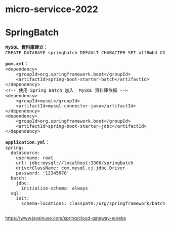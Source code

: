 # micro-servicce-2022

# SpringBatch
<pre>
<b>MySQL 資料庫建立：</b>
CREATE DATABASE springbatch DEFAULT CHARACTER SET utf8mb4 COLLATE utf8mb4_0900_ai_ci

<b>pom.xml：</b>
&lt;dependency&gt;
    &lt;groupId&gt;org.springframework.boot&lt;/groupId&gt;
    &lt;artifactId&gt;spring-boot-starter-batch&lt;/artifactId&gt;
&lt;/dependency&gt;
&lt;!-- 使用 Spring Batch 加入  MySQL 資料庫依賴 --&gt;
&lt;dependency&gt;
    &lt;groupId&gt;mysql&lt;/groupId&gt;
    &lt;artifactId&gt;mysql-connector-java&lt;/artifactId&gt;
&lt;/dependency&gt;
&lt;dependency&gt;
    &lt;groupId&gt;org.springframework.boot&lt;/groupId&gt;
    &lt;artifactId&gt;spring-boot-starter-jdbc&lt;/artifactId&gt;
&lt;/dependency&gt;

<b>application.yml：</b>
spring:
  datasource:
    username: root
    url: jdbc:mysql://localhost:3306/springbatch
    driverClassName: com.mysql.cj.jdbc.Driver
    password: '12345678'
  batch:
    jdbc:
      initialize-schema: always
  sql:
    init:
      schema-locations: classpath:/org/springframework/batch/core/schema-mysql.sql

</pre>
https://www.javainuse.com/spring/cloud-gateway-eureka

